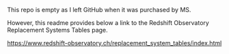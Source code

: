 This repo is empty as I left GitHub when it was purchased by MS.

However, this readme provides below a link to the Redshift Observatory Replacement Systems Tables page.

https://www.redshift-observatory.ch/replacement_system_tables/index.html
